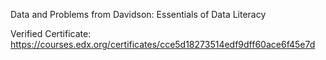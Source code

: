 Data and Problems from Davidson: Essentials of Data Literacy

Verified Certificate:
https://courses.edx.org/certificates/cce5d18273514edf9dff60ace6f45e7d
